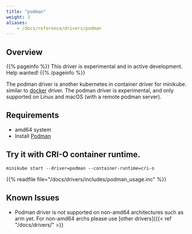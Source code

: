 ```yaml
---
title: "podman"
weight: 3
aliases:
    - /docs/reference/drivers/podman
---
```


## Overview

{{% pageinfo %}}
This driver is experimental and in active development. Help wanted!
{{% /pageinfo %}}

The podman driver is another kubernetes in container driver for minikube. similar to [docker](https://minikube.sigs.k8s.io/Drivers/docker/) driver. The podman driver is  experimental, and only supported on Linux and macOS (with a remote podman server).



## Requirements
- amd64 system 
- Install [Podman](https://podman.io/getting-started/installation) 


## Try it with CRI-O container runtime.

```shell
minikube start --driver=podman --container-runtime=cri-o
```

{{% readfile file="/docs/drivers/includes/podman_usage.inc" %}}

## Known Issues
- Podman driver is not supported on non-amd64 architectures such as arm yet. For non-amd64 archs please use [other drivers]({{< ref "/docs/drivers/" >}} 
